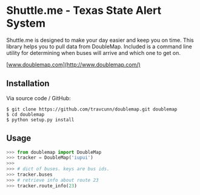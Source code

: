 Shuttle.me - Texas State Alert System
====================

Shuttle.me is designed to make your day easier and keep you on time.
This library helps you to pull data from DoubleMap.
Included is a command line utility for determining when buses will arrive and which one to get on.


[www.doublemap.com](http://www.doublemap.com/)


Installation
------------

Via source code / GitHub:

    $ git clone https://github.com/travcunn/doublemap.git doublemap
    $ cd doublemap
    $ python setup.py install


Usage
-----
```python
>>> from doublemap import DoubleMap
>>> tracker = DoubleMap('iupui')
>>>
>>> # dict of buses. keys are bus ids.
>>> tracker.buses
>>> # retrieve info about route 23
>>> tracker.route_info(23)
```
